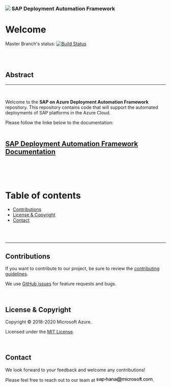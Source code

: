 ### <img src="documentation/assets/UnicornSAPBlack256x256.png" width="64px"> SAP Deployment Automation Framework <!-- omit in toc -->
# Welcome <!-- omit in toc -->

Master Branch's status: [![Build Status](https://dev.azure.com/azuresaphana/Azure-SAP-HANA/_apis/build/status/Azure.sap-hana?branchName=master&api-version=5.1-preview.1)](https://dev.azure.com/azuresaphana/Azure-SAP-HANA/_build/latest?definitionId=6&branchName=master)

<br/><br/>

## Abstract <!-- omit in toc -->

---
<br/>

Welcome to the **SAP on Azure Deployment Automation Framework** repository.
This repository contains code that will support the automated deployments of SAP platforms in the Azure Cloud.
<br/>

Please follow the linke below to the documentation:
<br/><br/>

## [SAP Deployment Automation Framework Documentation](documentation/SAP_Automation_on_Azure/overview.md) <!-- omit in toc -->

<br/><br/><br/>


# Table of contents <!-- omit in toc -->

- [Contributions](#contributions)
- [License & Copyright](#license--copyright)
- [Contact](#contact)

<br/><br/>

---

## Contributions

If you want to contribute to our project, be sure to review the [contributing guidelines](/CONTRIBUTING.md).

We use [GitHub issues](https://github.com/Azure/sap-hana/issues/) for feature requests and bugs.

<br>

## License & Copyright

Copyright © 2018-2020 Microsoft Azure.

Licensed under the [MIT License](LICENSE).

<br>

## Contact

We look forward to your feedback and welcome any contributions!

Please feel free to reach out to our team at ![image](documentation/SAP_Automation_on_Azure/assets/images/contact.png).
